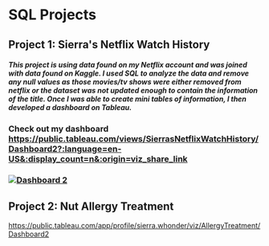 # SQL Projects

## Project 1: Sierra's Netflix Watch History
##### This project is using data found on my Netflix account and was joined with data found on Kaggle. I used SQL to analyze the data and remove any null values as those movies/tv shows were either removed from netflix or the dataset was not updated enough to contain the information of the title. Once I was able to create mini tables of information, I then developed a dashboard on Tableau. 
### Check out my dashboard https://public.tableau.com/views/SierrasNetflixWatchHistory/Dashboard2?:language=en-US&:display_count=n&:origin=viz_share_link

### <div class='tableauPlaceholder' id='viz1680009491716' style='position: relative'><noscript><a href='#'><img alt='Dashboard 2 ' src='https:&#47;&#47;public.tableau.com&#47;static&#47;images&#47;Si&#47;SierrasNetflixWatchHistory&#47;Dashboard2&#47;1_rss.png' style='border: none' /></a></noscript><object class='tableauViz'  style='display:none;'><param name='host_url' value='https%3A%2F%2Fpublic.tableau.com%2F' /> <param name='embed_code_version' value='3' /> <param name='site_root' value='' /><param name='name' value='SierrasNetflixWatchHistory&#47;Dashboard2' /><param name='tabs' value='no' /><param name='toolbar' value='yes' /><param name='static_image' value='https:&#47;&#47;public.tableau.com&#47;static&#47;images&#47;Si&#47;SierrasNetflixWatchHistory&#47;Dashboard2&#47;1.png' /> <param name='animate_transition' value='yes' /><param name='display_static_image' value='yes' /><param name='display_spinner' value='yes' /><param name='display_overlay' value='yes' /><param name='display_count' value='yes' /><param name='language' value='en-US' /></object></div>                
## Project 2: Nut Allergy Treatment
https://public.tableau.com/app/profile/sierra.whonder/viz/AllergyTreatment/Dashboard2
